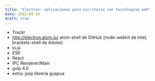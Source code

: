 ```yaml
---
title: "Electron: aplicaciones para escritorio con tecnologias web"
date: 2015-04-24
draft: true
---
```


- Trackr
- http://electron.atom.io/ atom-shell de GitHub (node-webkit de Intel, brackets-shell de Adobe)
- io.js
- ES6
- React
- IPC Renderer/Main
- gulp 4.0
- extra: jsop libreria guapua

